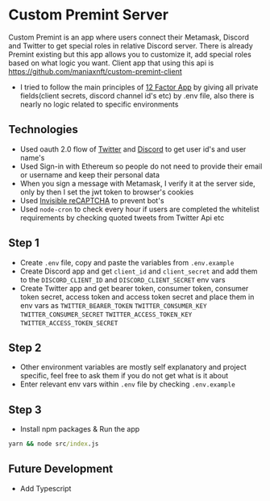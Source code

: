 # Custom Premint Server

Custom Premint is an app where users connect their Metamask, Discord and Twitter to get special roles in relative Discord server.
There is already Premint existing but this app allows you to customize it, add special roles based on what logic you want.
Client app that using this api is https://github.com/maniaxnft/custom-premint-client

- I tried to follow the main principles of [12 Factor App](https://12factor.net/) by giving all private fields(client secrets, discord channel id's etc) by .env file, also there is nearly no logic related to specific environments


## Technologies
- Used oauth 2.0 flow of [Twitter](https://developer.twitter.com/en/docs/authentication/oauth-2-0/bearer-tokens) and [Discord](https://discord.com/developers/docs/topics/oauth2) to get user id's and user name's 
- Used Sign-in with Ethereum so people do not need to provide their email or username and keep their personal data
- When you sign a message with Metamask, I verify it at the server side, only by then I set the jwt token to browser's cookies
- Used [Invisible reCAPTCHA](https://developers.google.com/recaptcha/docs/invisible) to prevent bot's    
- Used `node-cron` to check every hour if users are completed the whitelist requirements by checking quoted tweets from Twitter Api etc

## Step 1
- Create `.env` file, copy and paste the variables from `.env.example`
- Create Discord app and get `client_id` and `client_secret` and add them to the `DISCORD_CLIENT_ID` and `DISCORD_CLIENT_SECRET` env vars
- Create Twitter app and get bearer token, consumer token, consumer token secret, access token and access token secret and place them in env vars as `TWITTER_BEARER_TOKEN` `TWITTER_CONSUMER_KEY` `TWITTER_CONSUMER_SECRET` `TWITTER_ACCESS_TOKEN_KEY` `TWITTER_ACCESS_TOKEN_SECRET` 


## Step 2
- Other environment variables are mostly self explanatory and project specific, feel free to ask them if you do not get what is it about
- Enter relevant env vars within `.env` file by checking `.env.example`

## Step 3

- Install npm packages & Run the app

```bat
yarn && node src/index.js

```

## Future Development
- Add Typescript
